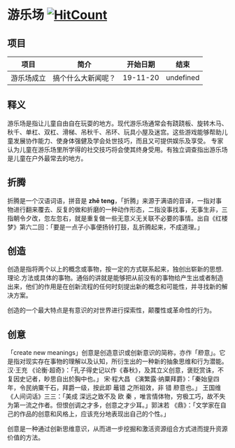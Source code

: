 # 游乐场 [![HitCount](https://hits.dwyl.com/p14yground/p14ygroundgithubio.svg)](https://hits.dwyl.com/p14yground/p14ygroundgithubio)

## 项目

| 项目                  | 简介          | 开始日期     | 结束 |
| ------------------- | ----------- | -------- |----|
| 游乐场成立          | 搞个什么大新闻呢？          | 19-11-20 |undefined|

## 释义

游乐场是指让儿童自由自在玩耍的地方。现代游乐场通常会有跷跷板、旋转木马、秋千、单杠、双杠、滑梯、吊秋千、吊环、玩具小屋及迷宫。这些游戏能够帮助儿童发展协作能力、使身体强健及学会处世技巧，而且又可提供娱乐及享受。 专家认为儿童在游乐场里所学得的社交技巧将会使其终身受用。有独立调查指出游乐场是儿童在户外最常去的地方。

## 折腾

折腾是一个汉语词语，拼音是 **zhē teng**，「折腾」来源于满语的音译，一指对事物进行翻来覆去、反复的做和折磨的一种动作形态，二指没事找事，无事生非，三指朝令夕改，忽左忽右，就是重复做一些无意义无关联不必要的事情。出自《红楼梦》第六二回：「要是一点子小事便扬铃打鼓，乱折腾起来，不成道理。」

## 创造

创造是指将两个以上的概念或事物，按一定的方式联系起来，独创出崭新的思想.理论.方法或具体的事物。通俗的讲就是能够把从前没有的事物给产生出或者制造出来，他们的作用是在创新流程的任何时刻提出新的概念和可能性，并寻找新的解决方案。

创造的一个最大特点是有意识的对世界进行探索性，颠覆性或革命性的行为。

## 创意

「create new meanings」创意是创造意识或创新意识的简称，亦作「剙意」。它是指对现实存在事物的理解以及认知，所衍生出的一种新的抽象思维和行为潜能。汉·王充 《论衡·超奇》：「孔子得史记以作《春秋》，及其立义创意，褒贬赏诛，不复因史记者，眇思自出於胸中也。」 宋·程大昌 《演繁露·纳粟拜爵》：「秦始皇四年，令民纳粟千石，拜爵一级，按此即 鼂错 之所祖效，非 错 剙意也。」 王国维 《人间词话》三三：「美成 深远之致不及 欧 秦 ，唯言情体物，穷极工巧，故不失为第一流之作者。但恨创调之才多，创意之才少耳。」郭沫若 《鼎》：「文学家在自己的作品的创意和风格上，应该充分地表现出自己的个性。」

创意是一种通过创新思维意识，从而进一步挖掘和激活资源组合方式进而提升资源价值的方法。

